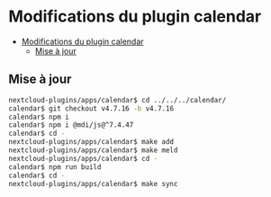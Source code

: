 # Modifications du plugin calendar

- [Modifications du plugin calendar](#modifications-du-plugin-calendar)
  - [Mise à jour](#mise-à-jour)

## Mise à jour

```bash
nextcloud-plugins/apps/calendar$ cd ../../../calendar/
calendar$ git checkout v4.7.16 -b v4.7.16
calendar$ npm i
calendar$ npm i @mdi/js@^7.4.47
calendar$ cd -
nextcloud-plugins/apps/calendar$ make add
nextcloud-plugins/apps/calendar$ make meld
nextcloud-plugins/apps/calendar$ cd -
calendar$ npm run build
calendar$ cd -
nextcloud-plugins/apps/calendar$ make sync
```
